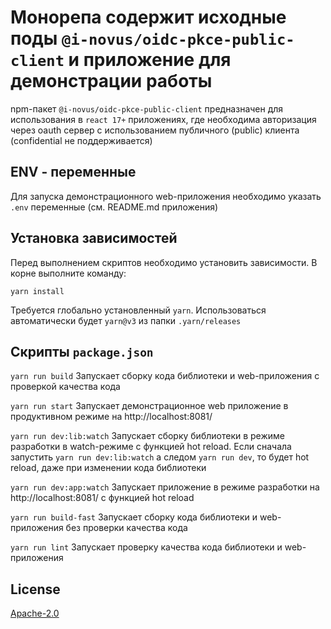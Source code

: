 # Монорепа содержит исходные поды `@i-novus/oidc-pkce-public-client` и приложение для демонстрации работы  

npm-пакет `@i-novus/oidc-pkce-public-client` предназначен для использования в `react 17+`  приложениях, где необходима авторизация через oauth сервер с использованием публичного (public) клиента (confidential не поддерживается)   

## ENV - переменные

Для запуска демонстрационного web-приложения необходимо указать `.env` переменные (см. README.md приложения)


## Установка зависимостей

Перед выполнением скриптов необходимо установить зависимости. В корне выполните команду:

```shell
yarn install
```

Требуется глобально установленный `yarn`. Использоваться автоматически будет `yarn@v3` из папки `.yarn/releases`


## Скрипты `package.json`

`yarn run build` Запускает сборку кода библиотеки и web-приложения с проверкой качества кода

`yarn run start` Запускает демонстрационное web приложение в продуктивном режиме на http://localhost:8081/

`yarn run dev:lib:watch` Запускает сборку библиотеки в режиме разработки в watch-режиме с функцией hot reload. Если сначала запустить `yarn run dev:lib:watch` а следом `yarn run dev`, то будет hot reload, даже при изменении кода библиотеки

`yarn run dev:app:watch` Запускает приложение в режиме разработки на http://localhost:8081/ с функцией hot reload

`yarn run build-fast` Запускает сборку кода библиотеки и web-приложения без проверки качества кода

`yarn run lint` Запускает проверку качества кода библиотеки и web-приложения


## License

[Apache-2.0](./LICENSE)
